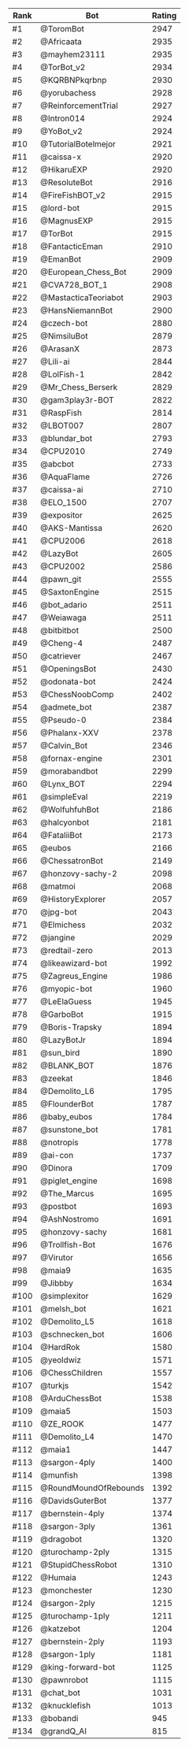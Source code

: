 Rank|Bot|Rating
---|---|---
#1|@ToromBot|2947
#2|@Africaata|2935
#3|@mayhem23111|2935
#4|@TorBot_v2|2934
#5|@KQRBNPkqrbnp|2930
#6|@yorubachess|2928
#7|@ReinforcementTrial|2927
#8|@Intron014|2924
#9|@YoBot_v2|2924
#10|@TutorialBotelmejor|2921
#11|@caissa-x|2920
#12|@HikaruEXP|2920
#13|@ResoluteBot|2916
#14|@FireFishBOT_v2|2915
#15|@lord-bot|2915
#16|@MagnusEXP|2915
#17|@TorBot|2915
#18|@FantacticEman|2910
#19|@EmanBot|2909
#20|@European_Chess_Bot|2909
#21|@CVA728_BOT_1|2908
#22|@MastacticaTeoriabot|2903
#23|@HansNiemannBot|2900
#24|@czech-bot|2880
#25|@NimsiluBot|2879
#26|@ArasanX|2873
#27|@Lili-ai|2844
#28|@LolFish-1|2842
#29|@Mr_Chess_Berserk|2829
#30|@gam3play3r-BOT|2822
#31|@RaspFish|2814
#32|@LBOT007|2807
#33|@blundar_bot|2793
#34|@CPU2010|2749
#35|@abcbot|2733
#36|@AquaFlame|2726
#37|@caissa-ai|2710
#38|@ELO_1500|2707
#39|@expositor|2625
#40|@AKS-Mantissa|2620
#41|@CPU2006|2618
#42|@LazyBot|2605
#43|@CPU2002|2586
#44|@pawn_git|2555
#45|@SaxtonEngine|2515
#46|@bot_adario|2511
#47|@Weiawaga|2511
#48|@bitbitbot|2500
#49|@Cheng-4|2487
#50|@catriever|2467
#51|@OpeningsBot|2430
#52|@odonata-bot|2424
#53|@ChessNoobComp|2402
#54|@admete_bot|2387
#55|@Pseudo-0|2384
#56|@Phalanx-XXV|2378
#57|@Calvin_Bot|2346
#58|@fornax-engine|2301
#59|@morabandbot|2299
#60|@Lynx_BOT|2294
#61|@simpleEval|2219
#62|@WolfuhfuhBot|2186
#63|@halcyonbot|2181
#64|@FataliiBot|2173
#65|@eubos|2166
#66|@ChessatronBot|2149
#67|@honzovy-sachy-2|2098
#68|@matmoi|2068
#69|@HistoryExplorer|2057
#70|@jpg-bot|2043
#71|@Elmichess|2032
#72|@jangine|2029
#73|@redtail-zero|2013
#74|@likeawizard-bot|1992
#75|@Zagreus_Engine|1986
#76|@myopic-bot|1960
#77|@LeElaGuess|1945
#78|@GarboBot|1915
#79|@Boris-Trapsky|1894
#80|@LazyBotJr|1894
#81|@sun_bird|1890
#82|@BLANK_BOT|1876
#83|@zeekat|1846
#84|@Demolito_L6|1795
#85|@FlounderBot|1787
#86|@baby_eubos|1784
#87|@sunstone_bot|1781
#88|@notropis|1778
#89|@ai-con|1737
#90|@Dinora|1709
#91|@piglet_engine|1698
#92|@The_Marcus|1695
#93|@postbot|1693
#94|@AshNostromo|1691
#95|@honzovy-sachy|1681
#96|@Trollfish-Bot|1676
#97|@Virutor|1656
#98|@maia9|1635
#99|@Jibbby|1634
#100|@simplexitor|1629
#101|@melsh_bot|1621
#102|@Demolito_L5|1618
#103|@schnecken_bot|1606
#104|@HardRok|1580
#105|@yeoldwiz|1571
#106|@ChessChildren|1557
#107|@turkjs|1542
#108|@ArduChessBot|1538
#109|@maia5|1503
#110|@ZE_ROOK|1477
#111|@Demolito_L4|1470
#112|@maia1|1447
#113|@sargon-4ply|1400
#114|@munfish|1398
#115|@RoundMoundOfRebounds|1392
#116|@DavidsGuterBot|1377
#117|@bernstein-4ply|1374
#118|@sargon-3ply|1361
#119|@dragobot|1320
#120|@turochamp-2ply|1315
#121|@StupidChessRobot|1310
#122|@Humaia|1243
#123|@monchester|1230
#124|@sargon-2ply|1215
#125|@turochamp-1ply|1211
#126|@katzebot|1204
#127|@bernstein-2ply|1193
#128|@sargon-1ply|1181
#129|@king-forward-bot|1125
#130|@pawnrobot|1115
#131|@chat_bot|1031
#132|@knucklefish|1013
#133|@bobandi|945
#134|@grandQ_AI|815
